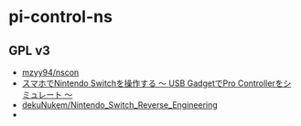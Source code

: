# pi-control-ns
## GPL v3
- [mzyy94/nscon](https://github.com/mzyy94/nscon)
- [スマホでNintendo Switchを操作する 〜 USB GadgetでPro Controllerをシミュレート 〜](https://www.mzyy94.com/blog/2020/03/20/nintendo-switch-pro-controller-usb-gadget/)
- [dekuNukem/Nintendo_Switch_Reverse_Engineering](https://github.com/dekuNukem/Nintendo_Switch_Reverse_Engineering)
- 
